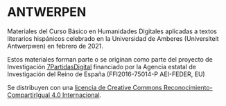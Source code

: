 # ANTWERPEN
 Materiales del Curso Básico en Humanidades Digitales aplicadas a textos literarios hispánicos celebrado en la Universidad de Amberes (Universiteit Antwerpwen) en febrero de 2021.
 
 Estos materiales forman parte o se originan como parte del proyecto de Investigación [7PartidasDigital](https://7partidas.hypotheses.org/) financiado por la Agencia estatal de Investigación del Reino de España (FFI2016-75014-P AEI-FEDER, EU)
 
 Se distribuyen con una [licencia de Creative Commons Reconocimiento-CompartirIgual 4.0 Internacional](https://creativecommons.org/licenses/by-sa/4.0/deed.es_ES).
